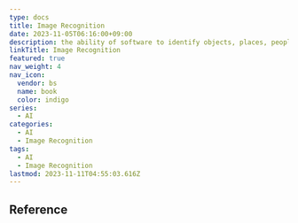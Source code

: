 ```yaml
---
type: docs
title: Image Recognition
date: 2023-11-05T06:16:00+09:00
description: the ability of software to identify objects, places, people, writing and actions in digital images
linkTitle: Image Recognition
featured: true
nav_weight: 4
nav_icon:
  vendor: bs
  name: book
  color: indigo
series:
  - AI
categories:
  - AI
  - Image Recognition
tags:
  - AI
  - Image Recognition
lastmod: 2023-11-11T04:55:03.616Z
---
```


## Reference
